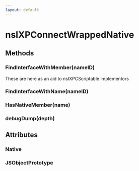 ```yaml
---
layout: default
---
```


# nsIXPConnectWrappedNative #

## Methods ##

### FindInterfaceWithMember(nameID) ###
  
These are here as an aid to nsIXPCScriptable implementors  
  

### FindInterfaceWithName(nameID) ###

### HasNativeMember(name) ###

### debugDump(depth) ###

## Attributes ##

### Native ###

### JSObjectPrototype ###
